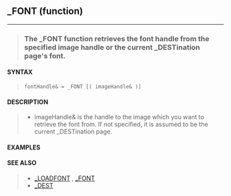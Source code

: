 ## _FONT (function)
---
<blockquote>

### The _FONT function retrieves the font handle from the specified image handle or the current _DESTination page's font.

</blockquote>

#### SYNTAX

<blockquote>

`fontHandle& = _FONT [( imageHandle& )]`

</blockquote>

#### DESCRIPTION

<blockquote>

* imageHandle& is the handle to the image which you want to retrieve the font from. If not specified, it is assumed to be the current _DESTination page.


</blockquote>

#### EXAMPLES

<blockquote>


</blockquote>

#### SEE ALSO

<blockquote>

* [_LOADFONT](./_LOADFONT.md) , [_FONT](./_FONT.md)
* [_DEST](./_DEST.md)

</blockquote>
